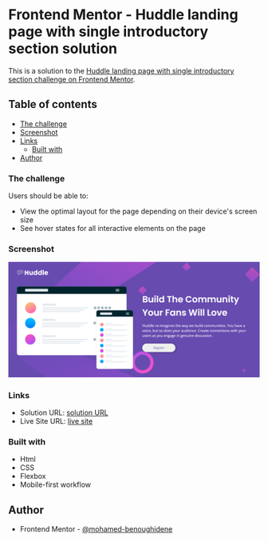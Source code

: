 # Frontend Mentor - Huddle landing page with single introductory section solution

This is a solution to the [Huddle landing page with single introductory section challenge on Frontend Mentor](https://www.frontendmentor.io/challenges/huddle-landing-page-with-a-single-introductory-section-B_2Wvxgi0).

## Table of contents

- [The challenge](#the-challenge)
- [Screenshot](#screenshot)
- [Links](#links)
  - [Built with](#built-with)
- [Author](#author)

### The challenge

Users should be able to:

- View the optimal layout for the page depending on their device's screen size
- See hover states for all interactive elements on the page

### Screenshot

![](./screenshot.png)

### Links

- Solution URL: [solution URL](https://github.com/mohamed-benoughidene/Huddle-landing-page-with-a-single-introductory-section)
- Live Site URL: [live site](https://aesthetic-bunny-9288d8.netlify.app)

### Built with

- Html
- CSS
- Flexbox
- Mobile-first workflow

## Author

- Frontend Mentor - [@mohamed-benoughidene](https://www.frontendmentor.io/profile/mohamed-benoughidene)
